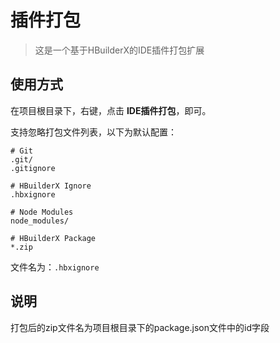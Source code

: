 ﻿
# 插件打包

> 这是一个基于HBuilderX的IDE插件打包扩展

## 使用方式

在项目根目录下，右键，点击 **IDE插件打包**，即可。

支持忽略打包文件列表，以下为默认配置：

```
# Git
.git/
.gitignore

# HBuilderX Ignore
.hbxignore

# Node Modules
node_modules/

# HBuilderX Package
*.zip
```

文件名为：`.hbxignore`

## 说明

打包后的zip文件名为项目根目录下的package.json文件中的id字段

